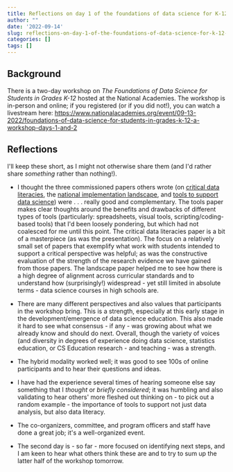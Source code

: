 ```yaml
---
title: Reflections on day 1 of the foundations of data science for K-12 students workshop
author: ""
date: '2022-09-14'
slug: reflections-on-day-1-of-the-foundations-of-data-science-for-k-12-students-nasem-workshop
categories: []
tags: []
---
```


## Background

There is a two-day workshop on *The Foundations of Data Science for Students in Grades K-12* hosted at the National Academies. The workshop is in-person and online; if you registered (or if you did not!), you can watch a livestream here: https://www.nationalacademies.org/event/09-13-2022/foundations-of-data-science-for-students-in-grades-k-12-a-workshop-days-1-and-2

## Reflections

I'll keep these short, as I might not otherwise share them (and I'd rather share _something_ rather than nothing!).

- I thought the three commissioned papers others wrote (on [critical data literacies](https://www.nationalacademies.org/event/09-13-2022/docs/D16254F310D01BBDA873920E4EFB8151F2D8334181AA), the [national implementation landscape](https://www.nationalacademies.org/event/09-13-2022/docs/D688ED916E82498DA0E2171A109936D679FD5DE26556), and [tools to support data science](https://www.nationalacademies.org/event/09-13-2022/docs/DB48F8A34F71C395C3071BABFFD42AFFF06478824419)) were . . . really good and complementary. The tools paper makes clear thoughts around the benefits and drawbacks of different types of tools (particularly: spreadsheets, visual tools, scripting/coding-based tools) that I'd been loosely pondering, but which had not coalesced for me until this point. The critical data literacies paper is a bit of a masterpiece (as was the presentation). The focus on a relatively small set of papers that exemplify what work with students intended to support a critical perspective was helpful; as was the constructive evaluation of the strength of the research evidence we have gained from those papers. The landscape paper helped me to see how there is a high degree of alignment across curricular standards and to understand how (surprisingly!) widespread - yet still limited in absolute terms - data science courses in high schools are.

- There are many different perspectives and also values that participants in the workshop bring. This is a strength, especially at this early stage in the development/emergence of data science education. This also made it hard to see what consensus - if any - was growing about what we already know and should do next. Overall, though the variety of voices (and diversity in degrees of experience doing data science, statistics education, or CS Education research - and teaching - was a strength.

- The hybrid modality worked well; it was good to see 100s of online participants and to hear their questions and ideas.

- I have had the experience several times of hearing someone else say something that I _thought_ or _briefly considered_; it was humbling and also validating to hear others' more fleshed out thinking on - to pick out a random example - the importance of tools to support not just data analysis, but also data literacy.

- The co-organizers, committee, and program officers and staff have done a great job; it's a well-organized event.

- The second day is - so far - more focused on identifying next steps, and I am keen to hear what others think these are and to try to sum up the latter half of the workshop tomorrow.
